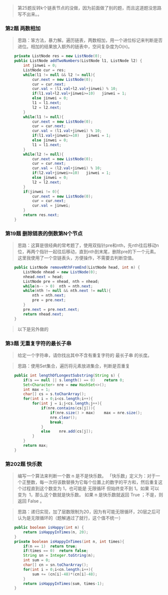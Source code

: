 >第25题反转k个链表节点的没做，因为前面做了别的题，而且这道题没思路写不出来。。

### 第2题 两数相加

>思路：笨方法，暴力解。遍历链表，两数相加，用一个进位标记来判断是否进位。相加的结果放入额外的链表中，空间复杂度为O(n)。

```java
    private ListNode res = new ListNode(0);
    public ListNode addTwoNumbers(ListNode l1, ListNode l2) {
        int jinwei = 0;
        ListNode cur = res;
        while(l1 != null && l2 != null){
            cur.next = new ListNode(0);
            cur = cur.next;
            cur.val = (l1.val+l2.val+jinwei) % 10;
            if(l1.val+l2.val+jinwei>=10)   jinwei = 1;
            else jinwei = 0;
            l1 = l1.next;
            l2 = l2.next;
        }
        while(l1 != null){
            cur.next = new ListNode(0);
            cur = cur.next;
            cur.val = (l1.val+jinwei) % 10;
            if(l1.val+jinwei>=10)   jinwei = 1;
            else jinwei = 0;
            l1 = l1.next;
        }
        while(l2 != null){
            cur.next = new ListNode(0);
            cur = cur.next;
            cur.val = (l2.val+jinwei) % 10;
            if(l2.val+jinwei>=10)   jinwei = 1;
            else jinwei = 0;
            l2 = l2.next;
        }
        if(jinwei != 0){
            cur.next = new ListNode(0);
            cur = cur.next;
            cur.val = jinwei;
        }
        return res.next;
    }
```

### 第19题 删除链表的倒数第N个节点

>思路：这算是很经典的常考题了，使用双指针pre和nth，先nth往后移动n位，再两个指针一起往后移动，直到nth到末尾，删除pre的下一个元素。
>这里我使用了一个空链表头，方便操作，不需要去判断空值。

```java
    public ListNode removeNthFromEnd(ListNode head, int n) {
        ListNode nhead = new ListNode(0);
        nhead.next = head;
        ListNode pre = nhead, nth = nhead;
        while(n-- > 0)  nth = nth.next;
        while(nth != null && nth.next != null){
            nth = nth.next;
            pre = pre.next;
        }
        pre.next = pre.next.next;
        return nhead.next;
    }
```
>以下是另外做的

### 第3题  无重复字符的最长子串
>给定一个字符串，请你找出其中不含有重复字符的 最长子串 的长度。

>思路：使用Set集合，遍历将元素放进集合，判断是否重复

```java
    public int lengthOfLongestSubstring(String s) {
		if(s == null || s.length() == 0)	return 0;
		Set<Character> nre = new HashSet<>();
		int max = 1;
		char[] cs = s.toCharArray();
		for(int i = 0;i<cs.length;i++){
			for(int j = i;j<cs.length;j++){
				if(nre.contains(cs[j])){
					if(nre.size() > max)    max = nre.size();
					nre.clear();
					break;
				}
				else    nre.add(cs[j]);
			}
		}
		return max;
    }
```

### 第202题 快乐数
>编写一个算法来判断一个数 n 是不是快乐数。
>「快乐数」定义为：对于一个正整数，每一次将该数替换为它每个位置上的数字的平方和，然后重复这个过程直到这个数变为 1，也可能是 无限循环 但始终变不到 1。如果 可以变为  1，那么这个数就是快乐数。
>如果 n 是快乐数就返回 True ；不是，则返回 False 。

>思路：递归实现，加了层数限制为20，因为有可能无限循环，20层之后可认为是无限循环的（题解通过了就行，这个值不统一）

```java
    public boolean isHappy(int n) {
        return isHappyInTimes(n, 20);
    }
    private boolean isHappyInTimes(int n, int times){
        if(n == 1)  return true;
        if(times == 0)  return false;
        String sn = Integer.toString(n);
        int sum = 0;
        char[] cn = sn.toCharArray();
        for(int i = 0;i<cn.length;i++){
            sum += (cn[i]-48)*(cn[i]-48);
        }
        return isHappyInTimes(sum, times-1);
    }
```
